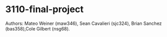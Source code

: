 # 3110-final-project

Authors: Mateo Weiner (maw346), Sean Cavalieri (sjc324), Brian Sanchez (bas358),Cole Gilbert (nsg68). 
